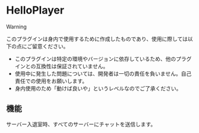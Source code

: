 # HelloPlayer

> [!WARNING]
> このプラグインは身内で使用するために作成したものであり、使用に際しては以下の点にご留意ください。
>
> - このプラグインは特定の環境やバージョンに依存しているため、他のプラグインとの互換性は保証されていません。
> - 使用中に発生した問題については、開発者は一切の責任を負いません。自己責任での使用をお願いします。
> - 身内使用のため「動けば良いや」というレベルなのでご了承ください。

## 機能

サーバー入退室時、すべてのサーバーにチャットを送信します。
